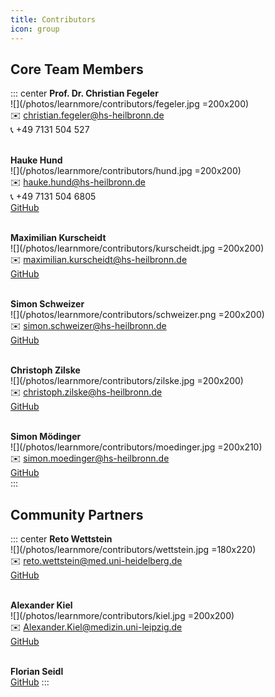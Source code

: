 ```yaml
---
title: Contributors
icon: group
---
```

## Core Team Members 
::: center
**Prof. Dr. Christian Fegeler** <br>
![](/photos/learnmore/contributors/fegeler.jpg =200x200) <br>
 :envelope: christian.fegeler@hs-heilbronn.de<br>
 :telephone_receiver: +49 7131 504 527<br>
<br>

**Hauke Hund**<br>
![](/photos/learnmore/contributors/hund.jpg =200x200) <br>
 :envelope: hauke.hund@hs-heilbronn.de<br>
 :telephone_receiver: +49 7131 504 6805<br>
 [GitHub](https://github.com/hhund)<br>
<br>

**Maximilian Kurscheidt**<br>
![](/photos/learnmore/contributors/kurscheidt.jpg =200x200)<br>
 :envelope: maximilian.kurscheidt@hs-heilbronn.de<br>
 [GitHub](https://github.com/MadMax93)<br>
<br>

**Simon Schweizer**<br>
![](/photos/learnmore/contributors/schweizer.png =200x200)<br>
 :envelope: simon.schweizer@hs-heilbronn.de<br>
 [GitHub](https://github.com/schwzr)<br>
<br>

**Christoph Zilske**<br>
![](/photos/learnmore/contributors/zilske.jpg =200x200) <br>
 :envelope: christoph.zilske@hs-heilbronn.de<br>
 [GitHub](https://github.com/ZilskeC)<br>
<br>

**Simon Mödinger**<br>
![](/photos/learnmore/contributors/moedinger.jpg =200x210)<br>
 :envelope: simon.moedinger@hs-heilbronn.de<br>
 [GitHub](https://github.com/simonmoedinger)<br>
:::


## Community Partners 
::: center
**Reto Wettstein**<br>
![](/photos/learnmore/contributors/wettstein.jpg =180x220) <br>
:envelope: reto.wettstein@med.uni-heidelberg.de<br>
[GitHub](https://github.com/wetret)<br>
<br>

**Alexander Kiel**<br>
![](/photos/learnmore/contributors/kiel.jpg =200x200)<br>
:envelope: Alexander.Kiel@medizin.uni-leipzig.de<br>
[GitHub](https://github.com/alexanderkiel)<br>
<br>

**Florian Seidl**<br>
[GitHub](https://github.com/FloSeidel)
:::